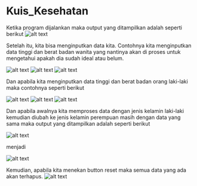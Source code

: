 # Kuis_Kesehatan

Ketika program dijalankan maka output yang ditampilkan adalah seperti berikut
![alt text](Output.PNG)

Setelah itu, kita bisa menginputkan data kita. Contohnya kita menginputkan data tinggi dan berat badan wanita yang nantinya akan di proses untuk mengetahui apakah dia sudah ideal atau belum.

![alt text](cewek_1.PNG)
![alt text](cewek_2.PNG)
![alt text](cewek_3.PNG)

Dan apabila kita menginputkan data tinggi dan berat badan orang laki-laki maka contohnya seperti berikut

![alt text](laki_1.PNG)
![alt text](laki_2.PNG)
![alt text](laki_3.PNG)

Dan apabila awalnya kita memproses data dengan jenis kelamin laki-laki kemudian diubah ke jenis kelamin perempuan masih dengan data yang sama maka output yang ditampilkan adalah seperti berikut

![alt text](laki_3.PNG)

menjadi

![alt text](diubah.PNG)

Kemudian, apabila kita menekan button reset maka semua data yang ada akan terhapus.
![alt text](reset.PNG)
